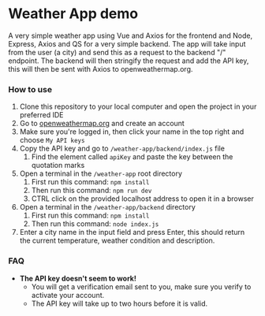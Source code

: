 # Weather App demo

A very simple weather app using Vue and Axios for the frontend and Node, Express, Axios and QS for a very simple backend.
The app will take input from the user (a city) and send this as a request to the backend "/" endpoint.
The backend will then stringify the request and add the API key, this will then be sent with Axios to openweathermap.org.

### How to use

1. Clone this repository to your local computer and open the project in your preferred IDE
2. Go to [openweathermap.org](https://openweathermap.org) and create an account
3. Make sure you're logged in, then click your name in the top right and choose `My API keys`
4. Copy the API key and go to `/weather-app/backend/index.js` file
   1. Find the element called `apiKey` and paste the key between the quotation marks
5. Open a terminal in the `/weather-app` root directory
   1. First run this command: `npm install`
   2. Then run this command: `npm run dev`
   3. CTRL click on the provided localhost address to open it in a browser
6. Open a terminal in the `/weather-app/backend` directory
   1. First run this command: `npm install`
   2. Then run this command: `node index.js`
7. Enter a city name in the input field and press Enter, this should return the current temperature, weather condition and description.

### FAQ

- **The API key doesn't seem to work!**
  - You will get a verification email sent to you, make sure you verify to activate your account.
  - The API key will take up to two hours before it is valid.
